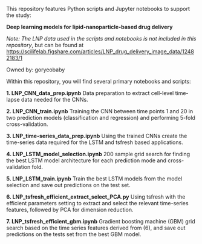 This repository features Python scripts and Jupyter notebooks to support the study:

**Deep learning models for lipid-nanoparticle-based drug delivery**

*Note: The LNP data used in the scripts and notebooks is not included in this repository*, but can be found at https://scilifelab.figshare.com/articles/LNP_drug_delivery_image_data/12482183/1

Owned by: goryeobaby

Within this repository, you will find several primary notebooks and scripts:

**1. LNP_CNN_data_prep.ipynb**
Data preparation to extract cell-level time-lapse data needed for the CNNs.

**2. LNP_CNN_train.ipynb**
Training the CNN between time points 1 and 20 in two prediction models (classification and regression) and performing 5-fold cross-validation.

**3. LNP_time-series_data_prep.ipynb**
Using the trained CNNs create the time-series data required for the LSTM and tsfresh based applications.

**4. LNP_LSTM_model_selection.ipynb**
200 sample grid search for finding the best LSTM model architecture for each prediction mode and cross-validation fold.

**5. LNP_LSTM_train.ipynb**
Train the best LSTM models from the model selection and save out predictions on the test set.

**6. LNP_tsfresh_efficient_extract_select_PCA.py**
Using tsfresh with the efficient parameters setting to extract and select the relevant time-series features, followed by PCA for dimension reduction.

**7. LNP_tsfresh_efficient_gbm.ipynb**
Gradient boosting machine (GBM) grid search based on the time series features derived from (6), and save out predictions on the tests set from the best GBM model.
